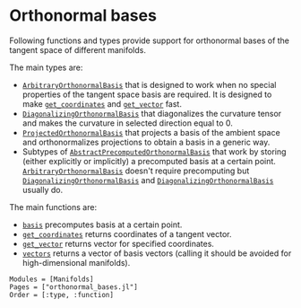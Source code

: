 # Orthonormal bases

Following functions and types provide support for orthonormal bases of the tangent space of different manifolds.

The main types are:
* [`ArbitraryOrthonormalBasis`](@ref) that is designed to work when no special properties of the tangent space basis are required. It is designed to make [`get_coordinates`](@ref) and [`get_vector`](@ref) fast.
* [`DiagonalizingOrthonormalBasis`](@ref) that diagonalizes the curvature
tensor and makes the curvature in selected direction equal to 0.
* [`ProjectedOrthonormalBasis`](@ref) that projects a basis of the ambient space and orthonormalizes projections to obtain a basis in a generic way.
* Subtypes of [`AbstractPrecomputedOrthonormalBasis`](@ref) that work by storing (either explicitly or implicitly) a precomputed basis at a certain point. [`ArbitraryOrthonormalBasis`](@ref) doesn't require precomputing but [`DiagonalizingOrthonormalBasis`](@ref) and [`DiagonalizingOrthonormalBasis`](@ref) usually do.

The main functions are:
* [`basis`](@ref) precomputes basis at a certain point.
* [`get_coordinates`](@ref) returns coordinates of a tangent vector.
* [`get_vector`](@ref) returns vector for specified coordinates.
* [`vectors`](@ref) returns a vector of basis vectors (calling it should be avoided for high-dimensional manifolds).

```@autodocs
Modules = [Manifolds]
Pages = ["orthonormal_bases.jl"]
Order = [:type, :function]
```
